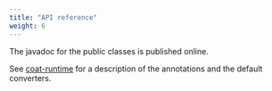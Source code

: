 ```yaml
---
title: "API reference"
weight: 6
---
```


The javadoc for the public classes is published online.

See [coat-runtime](https://javadoc.io/doc/de.poiu.coat/coat-runtime) for
a description of the annotations and the default converters.
